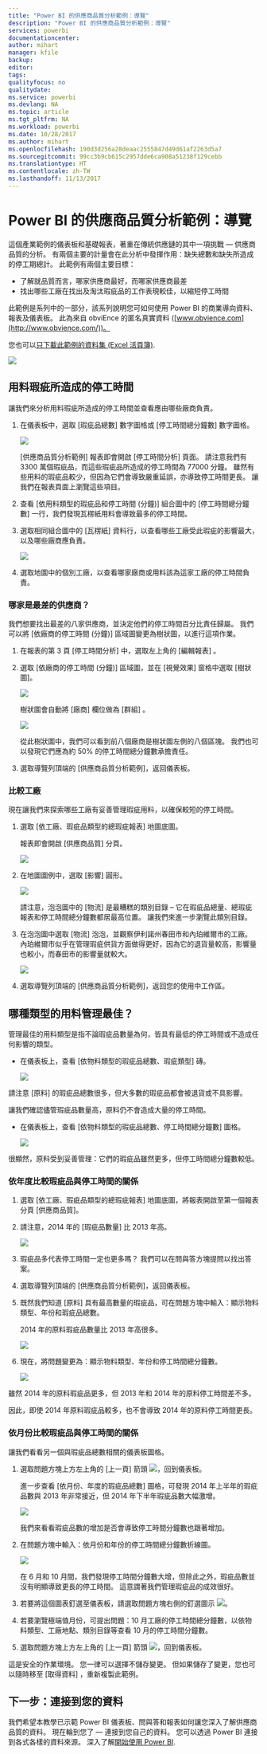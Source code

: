 ```yaml
---
title: "Power BI 的供應商品質分析範例：導覽"
description: "Power BI 的供應商品質分析範例：導覽"
services: powerbi
documentationcenter: 
author: mihart
manager: kfile
backup: 
editor: 
tags: 
qualityfocus: no
qualitydate: 
ms.service: powerbi
ms.devlang: NA
ms.topic: article
ms.tgt_pltfrm: NA
ms.workload: powerbi
ms.date: 10/28/2017
ms.author: mihart
ms.openlocfilehash: 190d3d256a28deaac2555847d49d61af2263d5a7
ms.sourcegitcommit: 99cc3b9cb615c2957dde6ca908a51238f129cebb
ms.translationtype: HT
ms.contentlocale: zh-TW
ms.lasthandoff: 11/13/2017
---
```

# <a name="supplier-quality-analysis-sample-for-power-bi-take-a-tour"></a>Power BI 的供應商品質分析範例：導覽
這個產業範例的儀表板和基礎報表，著重在傳統供應鏈的其中一項挑戰 — 供應商品質的分析。
有兩個主要的計量會在此分析中發揮作用：缺失總數和缺失所造成的停工期總計。 此範例有兩個主要目標：

* 了解就品質而言，哪家供應商最好，而哪家供應商最差
* 找出哪些工廠在找出及淘汰瑕疵品的工作表現較佳，以縮短停工時間

此範例是系列中的一部分，該系列說明您可如何使用 Power BI 的商業導向資料、報表及儀表板。
此為來自 obviEnce 的匿名真實資料 ([www.obvience.com](http://www.obvience.com/))。

您也可以[只下載此範例的資料集 (Excel 活頁簿)](http://go.microsoft.com/fwlink/?LinkId=529779). 

![](media/sample-supplier-quality/supplier1.png)

## <a name="downtime-caused-by-defective-materials"></a>用料瑕疵所造成的停工時間
讓我們來分析用料瑕疵所造成的停工時間並查看應由哪些廠商負責。  

1. 在儀表板中，選取 [瑕疵品總數]  數字圖格或 [停工時間總分鐘數]  數字圖格。  
   
   ![](media/sample-supplier-quality/supplier2.png)  
   
   [供應商品質分析範例] 報表即會開啟 [停工時間分析] 頁面。 請注意我們有 3300 萬個瑕疵品，而這些瑕疵品所造成的停工時間為 77000 分鐘。 雖然有些用料的瑕疵品較少，但因為它們會導致嚴重延誤，亦導致停工時間更長。 讓我們在報表頁面上瀏覽這些項目。  
2. 查看 [依用料類型的瑕疵品和停工時間 (分鐘)]  組合圖中的 [停工時間總分鐘數]  一行，我們發現瓦楞紙用料會導致最多的停工時間。  
3. 選取相同組合圖中的 [瓦楞紙]  資料行，以查看哪些工廠受此瑕疵的影響最大，以及哪些廠商應負責。  
   
   ![](media/sample-supplier-quality/supplier3.png)  
4. 選取地圖中的個別工廠，以查看哪家廠商或用料該為這家工廠的停工時間負責。

### <a name="which-are-the-worst-suppliers"></a>哪家是最差的供應商？
 我們想要找出最差的八家供應商，並決定他們的停工時間百分比責任歸屬。 我們可以將 [依廠商的停工時間 (分鐘)]  區域圖變更為樹狀圖，以進行這項作業。  

1. 在報表的第 3 頁 [停工時間分析] 中，選取左上角的 [編輯報表]  。  
2. 選取 [依廠商的停工時間 (分鐘)]  區域圖，並在 [視覺效果] 窗格中選取 [樹狀圖]。  
   
   ![](media/sample-supplier-quality/supplier4.png)  
   
    樹狀圖會自動將 [廠商]  欄位做為 [群組] 。  
   
    ![](media/sample-supplier-quality/supplier5.png)  
   
   從此樹狀圖中，我們可以看到前八個廠商是樹狀圖左側的八個區塊。 我們也可以發現它們應為約 50% 的停工時間總分鐘數承擔責任。  
3. 選取導覽列頂端的 [供應商品質分析範例]，返回儀表板。

### <a name="comparing-plants"></a>比較工廠
現在讓我們來探索哪些工廠有妥善管理瑕疵用料，以確保較短的停工時間。  

1. 選取 [依工廠、瑕疵品類型的總瑕疵報表]  地圖底圖。  
   
    報表即會開啟 [供應商品質] 分頁。  
   
   ![](media/sample-supplier-quality/supplier6.png)  
2. 在地圖圖例中，選取 [影響]  圓形。  
   
    ![](media/sample-supplier-quality/supplier7.png)  
   
    請注意，泡泡圖中的 [物流]  是最糟糕的類別目錄 – 它在瑕疵品總量、總瑕疵報表和停工時間總分鐘數都居最高位置。 讓我們來進一步瀏覽此類別目錄。  
3. 在泡泡圖中選取 [物流] 泡泡，並觀察伊利諾州春田市和內珀維爾市的工廠。 內珀維爾市似乎在管理瑕疵供貨方面做得更好，因為它的退貨量較高，影響量也較小，而春田市的影響量就較大。  
   
   ![](media/sample-supplier-quality/supplier8.png)  
4. 選取導覽列頂端的 [供應商品質分析範例]，返回您的使用中工作區。

## <a name="which-material-type-is-best-managed"></a>哪種類型的用料管理最佳？
管理最佳的用料類型是指不論瑕疵品數量為何，皆具有最低的停工時間或不造成任何影響的類型。

* 在儀表板上，查看 [依物料類型的瑕疵品總數、瑕疵類型] 磚。
  
  ![](media/sample-supplier-quality/supplier9.png)

請注意 [原料]  的瑕疵品總數很多，但大多數的瑕疵品都會被退貨或不具影響。

讓我們確認儘管瑕疵品數量高，原料仍不會造成大量的停工時間。

* 在儀表板上，查看 [依物料類型的瑕疵品總數、停工時間總分鐘數]  圖格。
  
  ![](media/sample-supplier-quality/supplier10.png)

很顯然，原料受到妥善管理：它們的瑕疵品雖然更多，但停工時間總分鐘數較低。

### <a name="compare-defects-to-downtime-by-year"></a>依年度比較瑕疵品與停工時間的關係
1. 選取 [依工廠、瑕疵品類型的總瑕疵報表]  地圖底圖，將報表開啟至第一個報表分頁 [供應商品質]。
2. 請注意，2014 年的 [瑕疵品數量]  比 2013 年高。  
   
    ![](media/sample-supplier-quality/supplier11.png)  
3. 瑕疵品多代表停工時間一定也更多嗎？ 我們可以在問與答方塊提問以找出答案。  
4. 選取導覽列頂端的 [供應商品質分析範例]，返回儀表板。  
5. 既然我們知道 [原料] 具有最高數量的瑕疵品，可在問題方塊中輸入：顯示物料類型、年份和瑕疵品總數。  
   
    2014 年的原料瑕疵品數量比 2013 年高很多。  
   
    ![](media/sample-supplier-quality/supplier12.png)  
6. 現在，將問題變更為：顯示物料類型、年份和停工時間總分鐘數。  
   
   ![](media/sample-supplier-quality/supplier13.png)

雖然 2014 年的原料瑕疵品更多，但 2013 年和 2014 年的原料停工時間差不多。

因此，即使 2014 年原料瑕疵品較多，也不會導致 2014 年的原料停工時間更長。

### <a name="compare-defects-to-downtime-month-to-month"></a>依月份比較瑕疵品與停工時間的關係
讓我們看看另一個與瑕疵品總數相關的儀表板圖格。  

1. 選取問題方塊上方左上角的 [上一頁] 箭頭 ![](media/sample-supplier-quality/backarrow.png)，回到儀表板。  
   
    進一步查看 [依月份、年度的瑕疵品總數]  圖格，可發現 2014 年上半年的瑕疵品數與 2013 年非常接近，但 2014 年下半年瑕疵品數大幅激增。  
   
    ![](media/sample-supplier-quality/supplier14.png)  
   
    我們來看看瑕疵品數的增加是否會導致停工時間分鐘數也跟著增加。  
2. 在問題方塊中輸入：依月份和年份的停工時間總分鐘數折線圖。  
   
   ![](media/sample-supplier-quality/supplier15.png)
   
   在 6 月和 10 月間，我們發現停工時間分鐘數大增，但除此之外，瑕疵品數並沒有明顯導致更長的停工時間。 這意謂著我們管理瑕疵品的成效很好。  
3. 若要將這個圖表釘選至儀表板，請選取問題方塊右側的釘選圖示 ![](media/sample-supplier-quality/pin.png)。  
4. 若要瀏覽極端值月份，可提出問題：10 月工廠的停工時間總分鐘數，以依物料類型、工廠地點、類別目錄等查看 10 月的停工時間分鐘數。    
5. 選取問題方塊上方左上角的 [上一頁] 箭頭 ![](media/sample-supplier-quality/backarrow.png)，回到儀表板。

這是安全的作業環境。 您一律可以選擇不儲存變更。 但如果儲存了變更，您也可以隨時移至 [取得資料]  ，重新複製此範例。

## <a name="next-steps-connect-to-your-data"></a>下一步：連接到您的資料
我們希望本教學已示範 Power BI 儀表板、問與答和報表如何讓您深入了解供應商品質的資料。 現在輪到您了 — 連接到您自己的資料。 您可以透過 Power BI 連接到各式各樣的資料來源。 深入了解[開始使用 Power BI](service-get-started.md).

